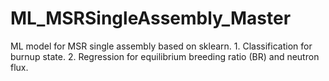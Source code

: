# ML_MSRSingleAssembly_Master
ML model for MSR single assembly based on sklearn. 1. Classification for burnup state. 2. Regression for equilibrium breeding ratio (BR) and neutron flux.
